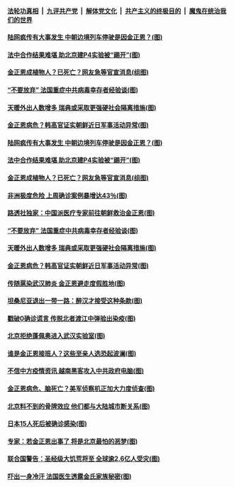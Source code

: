 ####  [法轮功真相](../../../../basic/blob/master/README.md?t=04260101) &nbsp;|&nbsp; [九评共产党](../../../../9ping.md/blob/master/README.md?t=04260101) &nbsp;|&nbsp; [解体党文化](../../../../jtdwh.md/blob/master/README.md?t=04260101)  &nbsp;|&nbsp; [共产主义的终极目的](../../../../gczydzjmd.md/blob/master/README.md?t=04260101) &nbsp;|&nbsp; [魔鬼在统治我们的世界](../../../../mgztzwmdsj.md/blob/master/README.md?t=04260101) 

#### [陆网疯传有大事发生 中朝边境列车停驶是因金正恩？(图)](../pages/p9/931037.md?t=04260101) 

#### [法中合作结果难堪 助北京建P4实验被“踢开”(图)](../pages/p9/930950.md?t=04260101) 

#### [金正恩成植物人？已死亡？网友急等官宣消息(组图)](../pages/p9/931008.md?t=04260101) 

#### [“不要放弃” 法国重症中共病毒幸存者经验谈(图)](../pages/p9/930984.md?t=04260101) 

#### [天暖外出人数增多 瑞典或采取更强硬社会隔离措施(图)](../pages/p9/930979.md?t=04260101) 

#### [金正恩病危？韩高官证实朝鲜近日军事活动异常(图)](../pages/p9/930965.md?t=04260101) 

#### [陆网疯传有大事发生 中朝边境列车停驶是因金正恩？(图)](../pages/p9/931037.md?t=04260101) 

#### [法中合作结果难堪 助北京建P4实验被“踢开”(图)](../pages/p9/930950.md?t=04260101) 

#### [金正恩成植物人？已死亡？网友急等官宣消息(组图)](../pages/p9/931008.md?t=04260101) 

#### [非洲极度危险 上周确诊案例暴增达43％(图)](../pages/p9/930943.md?t=04260101) 

#### [路透社独家：中国派医疗专家前往朝鲜救治金正恩(图)](../pages/p9/931003.md?t=04260101) 

#### [“不要放弃” 法国重症中共病毒幸存者经验谈(图)](../pages/p9/930984.md?t=04260101) 

#### [天暖外出人数增多 瑞典或采取更强硬社会隔离措施(图)](../pages/p9/930979.md?t=04260101) 

#### [金正恩病危？韩高官证实朝鲜近日军事活动异常(图)](../pages/p9/930965.md?t=04260101) 

#### [传随扈染武汉肺炎 金正恩避走度假胜地(图)](../pages/p9/930936.md?t=04260101) 

#### [坦桑尼亚退出一带一路：醉汉才接受这种条款(图)](../pages/p9/930893.md?t=04260101) 

#### [戳破0确诊谎言 传脱北者渡江中弹验出染疫(图)](../pages/p9/930919.md?t=04260101) 

#### [北京拒绝蓬佩奥进入武汉实验室(图)](../pages/p9/930874.md?t=04260101) 

#### [谁是金正恩接班人？这些至亲人选恐起波澜(图)](../pages/p9/930813.md?t=04260101) 

#### [不信中方疫情资讯 越南黑客攻入中共政府电脑(图)](../pages/p9/930827.md?t=04260101) 

#### [金正恩病危、脑死亡？美军侦察机正加大力度侦查(图)](../pages/p9/930864.md?t=04260101) 

#### [北京料不到的骨牌效应 他们都与大陆城市断关系(图)](../pages/p9/930822.md?t=04260101) 

#### [日本15人死后被确诊感染(图)](../pages/p9/930790.md?t=04260101) 

#### [专家：若金正恩出事了 将是北京最怕的恶梦(图)](../pages/p9/930779.md?t=04260101) 

#### [联合国警告：圣经级大饥荒将至 全球逾2.6亿人受灾(图)](../pages/p9/930711.md?t=04260101) 

#### [吓出一身冷汗 法国医生透露金氏家族秘密(图)](../pages/p9/930693.md?t=04260101) 

